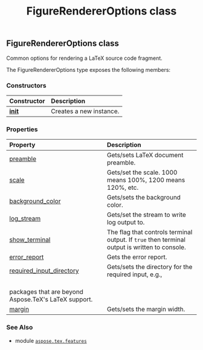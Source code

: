 ﻿---
title: FigureRendererOptions class
second_title: Aspose.TeX for Python via .NET API References
description: 
type: docs
weight: 20
url: /python-net/aspose.tex.features/figurerendereroptions/
is_root: false
---

## FigureRendererOptions class

Common options for rendering a LaTeX source code fragment.



The FigureRendererOptions type exposes the following members:

### Constructors
| Constructor | Description |
| :- | :- |
| [__init__](/tex/python-net/aspose.tex.features/figurerendereroptions/__init__/#) | Creates a new instance. |


### Properties
| Property | Description |
| :- | :- |
| [preamble](/tex/python-net/aspose.tex.features/figurerendereroptions/preamble) | Gets/sets LaTeX document preamble. |
| [scale](/tex/python-net/aspose.tex.features/figurerendereroptions/scale) | Gets/set the scale. 1000 means 100%, 1200 means 120%, etc. |
| [background_color](/tex/python-net/aspose.tex.features/figurerendereroptions/background_color) | Gets/sets the background color. |
| [log_stream](/tex/python-net/aspose.tex.features/figurerendereroptions/log_stream) | Gets/set the stream to write log output to. |
| [show_terminal](/tex/python-net/aspose.tex.features/figurerendereroptions/show_terminal) | The flag that controls terminal output. If `true` then terminal output is written to console. |
| [error_report](/tex/python-net/aspose.tex.features/figurerendereroptions/error_report) | Gets the error report. |
| [required_input_directory](/tex/python-net/aspose.tex.features/figurerendereroptions/required_input_directory) | Gets/sets the directory for the required input, e.g.,<br/>packages that are beyond Aspose.TeX's LaTeX support. |
| [margin](/tex/python-net/aspose.tex.features/figurerendereroptions/margin) | Gets/sets the margin width. |



### See Also
* module [`aspose.tex.features`](..)
